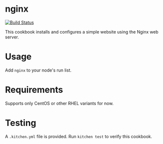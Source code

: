 # nginx
[![Build Status](https://travis-ci.org/gauthier-delmee/nginx.svg?branch=master)](https://travis-ci.org/gauthier-delmee/nginx)

This cookbook installs and configures a simple website using the Nginx web server.

Usage
=====
Add `nginx` to your node's run list.

Requirements
============
Supports only CentOS or other RHEL variants for now.

Testing
=======
A `.kitchen.yml` file is provided. Run `kitchen test` to verify this cookbook.
